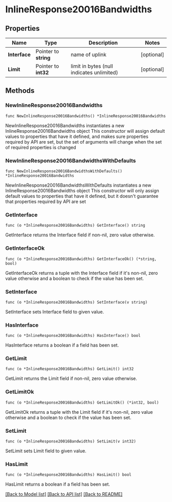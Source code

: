 # InlineResponse20016Bandwidths

## Properties

Name | Type | Description | Notes
------------ | ------------- | ------------- | -------------
**Interface** | Pointer to **string** | name of uplink | [optional] 
**Limit** | Pointer to **int32** | limit in bytes (null indicates unlimited) | [optional] 

## Methods

### NewInlineResponse20016Bandwidths

`func NewInlineResponse20016Bandwidths() *InlineResponse20016Bandwidths`

NewInlineResponse20016Bandwidths instantiates a new InlineResponse20016Bandwidths object
This constructor will assign default values to properties that have it defined,
and makes sure properties required by API are set, but the set of arguments
will change when the set of required properties is changed

### NewInlineResponse20016BandwidthsWithDefaults

`func NewInlineResponse20016BandwidthsWithDefaults() *InlineResponse20016Bandwidths`

NewInlineResponse20016BandwidthsWithDefaults instantiates a new InlineResponse20016Bandwidths object
This constructor will only assign default values to properties that have it defined,
but it doesn't guarantee that properties required by API are set

### GetInterface

`func (o *InlineResponse20016Bandwidths) GetInterface() string`

GetInterface returns the Interface field if non-nil, zero value otherwise.

### GetInterfaceOk

`func (o *InlineResponse20016Bandwidths) GetInterfaceOk() (*string, bool)`

GetInterfaceOk returns a tuple with the Interface field if it's non-nil, zero value otherwise
and a boolean to check if the value has been set.

### SetInterface

`func (o *InlineResponse20016Bandwidths) SetInterface(v string)`

SetInterface sets Interface field to given value.

### HasInterface

`func (o *InlineResponse20016Bandwidths) HasInterface() bool`

HasInterface returns a boolean if a field has been set.

### GetLimit

`func (o *InlineResponse20016Bandwidths) GetLimit() int32`

GetLimit returns the Limit field if non-nil, zero value otherwise.

### GetLimitOk

`func (o *InlineResponse20016Bandwidths) GetLimitOk() (*int32, bool)`

GetLimitOk returns a tuple with the Limit field if it's non-nil, zero value otherwise
and a boolean to check if the value has been set.

### SetLimit

`func (o *InlineResponse20016Bandwidths) SetLimit(v int32)`

SetLimit sets Limit field to given value.

### HasLimit

`func (o *InlineResponse20016Bandwidths) HasLimit() bool`

HasLimit returns a boolean if a field has been set.


[[Back to Model list]](../README.md#documentation-for-models) [[Back to API list]](../README.md#documentation-for-api-endpoints) [[Back to README]](../README.md)


